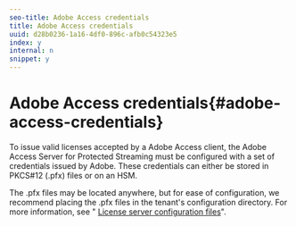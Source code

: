 ```yaml
---
seo-title: Adobe Access credentials
title: Adobe Access credentials
uuid: d28b0236-1a16-4df0-896c-afb0c54323e5
index: y
internal: n
snippet: y
---
```


# Adobe Access credentials{#adobe-access-credentials}

To issue valid licenses accepted by a Adobe Access client, the Adobe Access Server for Protected Streaming must be configured with a set of credentials issued by Adobe. These credentials can either be stored in PKCS#12 (.pfx) files or on an HSM.

The .pfx files may be located anywhere, but for ease of configuration, we recommend placing the .pfx files in the tenant's configuration directory. For more information, see " [License server configuration files](c_xgep_aaxs-license-server-config-files.md)". 
